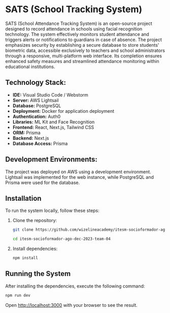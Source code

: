 # SATS (School Tracking System)

SATS (School Attendance Tracking System) is an open-source project designed to record attendance in schools using facial recognition technology. The system effectively monitors student attendance and triggers alerts or notifications to guardians in case of absence. The project emphasizes security by establishing a secure database to store students' biometric data, accessible exclusively to teachers and school administrators through a responsive, multi-platform web interface. Its completion ensures enhanced safety measures and streamlined attendance monitoring within educational institutions.

## Technology Stack:

- **IDE:** Visual Studio Code / Webstorm
- **Server:** AWS Lightsail
- **Database:** PostgreSQL
- **Deployment:** Docker for application deployment
- **Authentication:** Auth0 
- **Libraries:** ML Kit and Face Recognition
- **Frontend:** React, Next.js, Tailwind CSS
- **ORM:** Prisma
- **Backend:** Next.js
- **Database Access:** Prisma

## Development Environments:

The project was deployed on AWS using a development environment. Lightsail was implemented for the web instance, while PostgreSQL and Prisma were used for the database.

## Installation

To run the system locally, follow these steps:

1. Clone the repository:

    ```bash
    git clone https://github.com/wizelineacademy/itesm-socioformador-ago-dec-2023-team-04.git
    ```
     ```bash
    cd itesm-socioformador-ago-dec-2023-team-04
    ```

2. Install dependencies:

    ```bash
    npm install
    ```

## Running the System

After installing the dependencies, execute the following command:

```bash
npm run dev
 ```

Open [http://localhost:3000](http://localhost:3000) with your browser to see the result.



